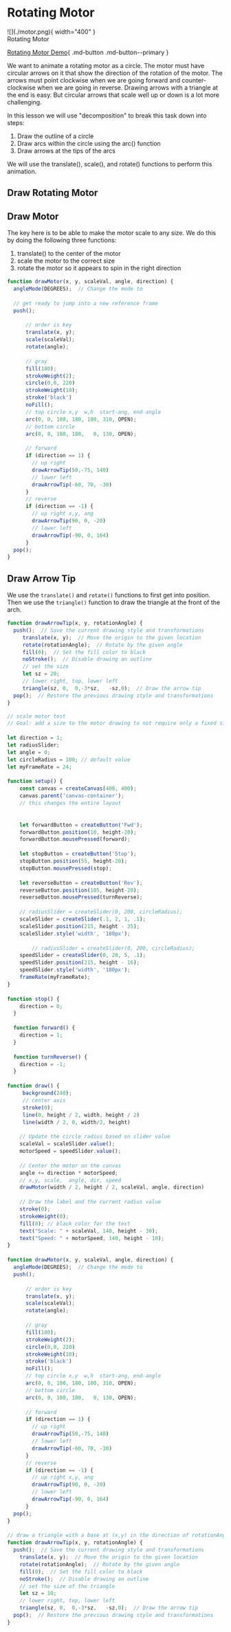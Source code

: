 # Rotating Motor

</figure markdown>
![](./motor.png){ width="400" }
   <figcaption>Rotating Motor</figcaption>
</figure>

[Rotating Motor Demo](./motor.html){ .md-button .md-button--primary }

We want to animate a rotating motor as a circle.  The motor must have circular arrows on it that show the direction of the rotation of the motor.  The arrows must point clockwise when we
are going forward and counter-clockwise when we are going in reverse.  Drawing arrows
with a triangle at the end is easy.  But circular arrows that scale well up or
down is a lot more challenging.

In this lesson we will use "decomposition" to break this task down into steps:

1. Draw the outline of a circle
2. Draw arcs within the circle using the arc() function
3. Draw arrows at the tips of the arcs

We will use the translate(), scale(), and rotate() functions to perform this animation.

## Draw Rotating Motor

## Draw Motor

The key here is to be able to make the motor scale
to any size.  We do this by doing the following three
functions:

1. translate() to the center of the motor
2. scale the motor to the correct size
3. rotate the motor so it appears to spin in the right direction

```js
function drawMotor(x, y, scaleVal, angle, direction) {
  angleMode(DEGREES);  // Change the mode to 
  
  // get ready to jump into a new reference frame
  push();
      
      // order is key
      translate(x, y);
      scale(scaleVal);
      rotate(angle);

      // gray
      fill(180);
      strokeWeight(2);
      circle(0,0, 220)
      strokeWeight(10);
      stroke('black')
      noFill();
      // top circle x,y  w,h  start-ang, end-angle
      arc(0, 0, 180, 180, 180, 310, OPEN);
      // bottom circle
      arc(0, 0, 180, 180,   0, 130, OPEN);

      // forward
      if (direction == 1) {
        // up right
        drawArrowTip(50,-75, 140)
        // lower left
        drawArrowTip(-60, 70, -30)
      }
      // reverse
      if (direction == -1) {
        // up right x,y, ang
        drawArrowTip(90, 0, -20)
        // lower left
        drawArrowTip(-90, 0, 164)
      }
  pop();
}
```

## Draw Arrow Tip

We use the ```translate()``` and ```rotate()``` functions to first get into
position.  Then we use the ```triangle()``` function to draw the triangle
at the front of the arch.

```js
function drawArrowTip(x, y, rotationAngle) {
  push();  // Save the current drawing style and transformations
     translate(x, y);  // Move the origin to the given location
     rotate(rotationAngle);  // Rotate by the given angle
     fill(0);  // Set the fill color to black
     noStroke();  // Disable drawing an outline
     // set the size
     let sz = 20;
     // lower right, top, lower left
     triangle(sz, 0,  0,-3*sz,   -sz,0);  // Draw the arrow tip
  pop();  // Restore the previous drawing style and transformations
}
```

```js
// scale motor test
// Goal: add a size to the motor drawing to not require only a fixed size hard coded in the draw.

let direction = 1;
let radiusSlider;
let angle = 0;
let circleRadius = 100; // default value
let myFrameRate = 24;

function setup() {
    const canvas = createCanvas(400, 400);
    canvas.parent('canvas-container');
    // this changes the entire layout
    
  
    let forwardButton = createButton('Fwd');
    forwardButton.position(10, height-20);
    forwardButton.mousePressed(forward);
    
    let stopButton = createButton('Stop');
    stopButton.position(55, height-20);
    stopButton.mousePressed(stop);
    
    let reverseButton = createButton('Rev');
    reverseButton.position(105, height-20);
    reverseButton.mousePressed(turnReverse);

    // radiusSlider = createSlider(0, 200, circleRadius);
    scaleSlider = createSlider(.1, 2, 1, .1);
    scaleSlider.position(215, height - 35);
    scaleSlider.style('width', '180px');

        // radiusSlider = createSlider(0, 200, circleRadius);
    speedSlider = createSlider(0, 20, 5, .1);
    speedSlider.position(215, height - 16);
    speedSlider.style('width', '180px');
    frameRate(myFrameRate);
}

function stop() {
    direction = 0;
  }
  
  function forward() {
    direction = 1;
  }
  
  function turnReverse() {
    direction = -1;
  }

function draw() {
     background(240);
     // center axis
     stroke(0);
     line(0, height / 2, width, height / 2)
     line(width / 2, 0, width/2, height)

    // Update the circle radius based on slider value
    scaleVal = scaleSlider.value();
    motorSpeed = speedSlider.value();

    // Center the motor on the canvas
    angle += direction * motorSpeed;
    // x,y, scale,  angle, dir, speed
    drawMotor(width / 2, height / 2, scaleVal, angle, direction)

    // Draw the label and the current radius value
    stroke(0);
    strokeWeight(0);
    fill(0); // black color for the text
    text("Scale: " + scaleVal, 140, height - 30);
    text("Speed: " + motorSpeed, 140, height - 10);
}

function drawMotor(x, y, scaleVal, angle, direction) {
  angleMode(DEGREES);  // Change the mode to 
  push();
      
      // order is key
      translate(x, y);
      scale(scaleVal);
      rotate(angle);

      // gray
      fill(180);
      strokeWeight(2);
      circle(0,0, 220)
      strokeWeight(10);
      stroke('black')
      noFill();
      // top circle x,y  w,h  start-ang, end-angle
      arc(0, 0, 180, 180, 180, 310, OPEN);
      // bottom circle
      arc(0, 0, 180, 180,   0, 130, OPEN);

      // forward
      if (direction == 1) {
        // up right
        drawArrowTip(50,-75, 140)
        // lower left
        drawArrowTip(-60, 70, -30)
      }
      // reverse
      if (direction == -1) {
        // up right x,y, ang
        drawArrowTip(90, 0, -20)
        // lower left
        drawArrowTip(-90, 0, 164)
      }
  pop();
}

// draw a triangle with a base at (x,y) in the direction of rotationAngle
function drawArrowTip(x, y, rotationAngle) {
  push();  // Save the current drawing style and transformations
    translate(x, y);  // Move the origin to the given location
    rotate(rotationAngle);  // Rotate by the given angle
    fill(0);  // Set the fill color to black
    noStroke();  // Disable drawing an outline
    // set the size of the triangle
    let sz = 10;
    // lower right, top, lower left
    triangle(sz, 0,  0,-3*sz,   -sz,0);  // Draw the arrow tip
  pop();  // Restore the previous drawing style and transformations
}

```